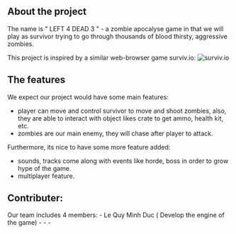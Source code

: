 ## About the project
The name is " LEFT 4 DEAD 3 " - a zombie apocalyse game in that we will play as survivor trying to go through thousands of blood thirsty, aggressive zombies.

This project is inspired by a similar web-browser game surviv.io:
![surviv.io](https://lh3.googleusercontent.com/Q1p5yxa1ra3F1aqoL1mqfaYenoFPhZRv5HnYfJw7c-W99XUWF4whgQ21gADYFZlIVTM=w512)

## The features
We expect our project would have some main features:
  - player can move and control survivor to move and shoot zombies, also, they are able to interact with object likes crate to get ammo, health kit, etc.
  - zombies are our main enemy, they will chase after player to attack.

Furthermore, its nice to have some more feature added:
  - sounds, tracks come along with events like horde, boss in order to grow hype of the game.
  -  multiplayer feature.

## Contributer:
  Our team includes 4 members:
    - Le Quy Minh Duc ( Develop the engine of the game)
    - 
    -
    -




